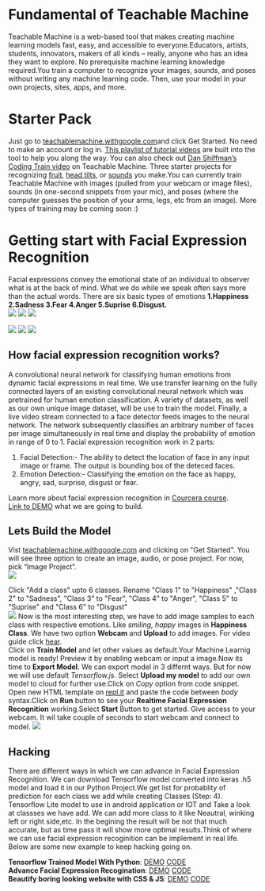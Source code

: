 # Fundamental of Teachable Machine
Teachable Machine is a web-based tool that makes creating machine learning models fast, easy, and accessible to everyone.Educators, artists, students, innovators, makers of all kinds – really, anyone who has an idea they want to explore. No prerequisite machine learning knowledge required.You train a computer to recognize your images, sounds, and poses without writing any machine learning code. Then, use your model in your own projects, sites, apps, and more.

# Starter Pack
Just go to [teachablemachine.withgoogle.com](https://teachablemachine.withgoogle.com)and click Get Started. No need to make an account or log in. [This playlist of tutorial videos](https://www.youtube.com/playlist?list=PLJfHZtseuscuTQfodmFnbZ3rBgCWsRT9t) are built into the tool to help you along the way. You can also check out [Dan Shiffman’s Coding Train video](https://www.youtube.com/watch?v=kwcillcWOg0&list=PLRqwX-V7Uu6aJwX0rFP-7ccA6ivsPDsK5&index=2&t=0s) on Teachable Machine. Three starter projects for recognizing [fruit](https://medium.com/@warronbebster/teachable-machine-tutorial-bananameter-4bfffa765866), [head tilts](https://medium.com/@warronbebster/teachable-machine-tutorial-head-tilt-f4f6116f491), or [sounds](https://medium.com/@warronbebster/teachable-machine-tutorial-snap-clap-whistle-4212fd7f3555) you make.You can currently train Teachable Machine with images (pulled from your webcam or image files), sounds (in one-second snippets from your mic), and poses (where the computer guesses the position of your arms, legs, etc from an image). More types of training may be coming soon :)

# Getting start with Facial Expression Recognition
Facial expressions convey the emotional state of an individual to observer what is at the back of mind. What we do while we speak often says more than the actual words. There are six basic types of emotions
__1.Happiness 2.Sadness 3.Fear 4.Anger 5.Suprise 6.Disgust.__<br />
![](https://cloud-kmaqeh4qc.vercel.app/happy1.gif)
![](https://cloud-kmaqeh4qc.vercel.app/sad1.gif) 
![](https://cloud-kmaqeh4qc.vercel.app/fear1.gif) <br />

![](https://cloud-kmaqeh4qc.vercel.app/angry1.gif)
![](https://cloud-kmaqeh4qc.vercel.app/suprise1.gif) 
![](https://cloud-kmaqeh4qc.vercel.app/disgust1.gif)

## How facial expression recognition works?
 A convolutional neural network for classifying human emotions from dynamic facial expressions in real time. We use transfer learning on the fully connected layers of an existing convolutional neural network which was pretrained for human emotion classification. A variety of datasets, as well as our own unique
image dataset, will be use to train the model. Finally, a live video stream connected to a
face detector feeds images to the neural network. The network subsequently classifies an arbitrary number of faces
per image simultaneously in real time and display the probability of emotion in range of 0 to 1. Facial expression recognition work in 2 parts:
1. Facial Detection:- The ability to detect the location of face in any input image or frame. The output is bounding box of the deteced faces.<br />
2. Emotion Detection:- Classifying the emotion on the face as happy, angry, sad, surprise, disgust or fear.<br />

Learn more about facial expression recognition in [Courcera course](https://www.coursera.org/projects/facial-expression-recognition-keras).<br/>
[Link to DEMO](https://facialexpressionrecognition.yashkalbande.repl.co/) what we are going to build.

## Lets Build the Model 
Vist [teachablemachine.withgoogle.com](https://teachablemachine.withgoogle.com) and clicking on "Get Started". You will see three option to create an image, audio, or pose project. For now, pick “Image Project”.<br />
![](https://cloud-kmaqeh4qc.vercel.app/create.gif)

Click "Add a class" upto 6 classes. Rename "Class 1" to "Happiness" ,"Class 2" to "Sadness", "Class 3" to "Fear", "Class 4" to "Anger", "Class 5" to "Suprise" and "Class 6" to "Disgust"<br/>
![](https://cloud-kmaqeh4qc.vercel.app/addclass.gif)
Now is the most interesting step, we have to add image samples to each class with respective emotions. Like _smiling, happy_ images in __Happiness Class__. We have two option __Webcam__ and __Upload__ to add images. For video guide click [hear](https://youtu.be/DFBbSTvtpy4).<br />
Click on __Train Model__ and let other values as default.Your Machine Learnig model is ready! Preview it by enabling webcam or input a image.Now its time to __Export Model__. We can export model in 3 differnt ways. But for now we will use default _Tensorflow.js_. Select __Upload my model__ to add our own model to cloud for further use.Click on _Copy_ option from code snippet. Open new HTML template on [repl.it](https://repl.it/languages/html) and paste the code between _body_ syntax.Click on __Run__ button to see your __Realtime Facial Expression Recognition__ working.Select __Start__ Button to get started. Give access to your webcam. It wil take couple of seconds to start webcam and connect to model.
![](https://cloud-kmaqeh4qc.vercel.app/export.gif)<br />

## Hacking
There are different ways in which we can advance in Facial Expression Recognition. We can download Tensorflow model converted into keras .h5 model and load it in our Python Project.We get list for probablity of prediction for each class we add while creating Classes (Step: 4). Tensorflow Lite model to use in android application or IOT and   Take a look at classses we have add. We can add more class to it like Neautral, winking left or right side,etc. In the begining the result will be not that much accurate, but as time pass it will show more optimal results.Think of where we can use facial expression recoginition can be implement in real life. Below are some new example to keep hacking going on.<br />

**Tensorflow Trained Model With Python**: [DEMO](https://FCRwithTensorflow.yashkalbande.repl.run) [CODE](https://repl.it/@YashKalbande/FCRwithTensorflow#main.py) <br />
**Advance Facial Expression Recogination**: [DEMO](https://advancefacialexpressionrecognition.yashkalbande.repl.co) [CODE](https://repl.it/@YashKalbande/AdvanceFacialExpressionRecognition) <br />
**Beautify boring looking website with CSS & JS**: [DEMO](https://AdvanceFER.yashkalbande.repl.co) [CODE](https://repl.it/@YashKalbande/AdvanceFER#index.html) <br />

